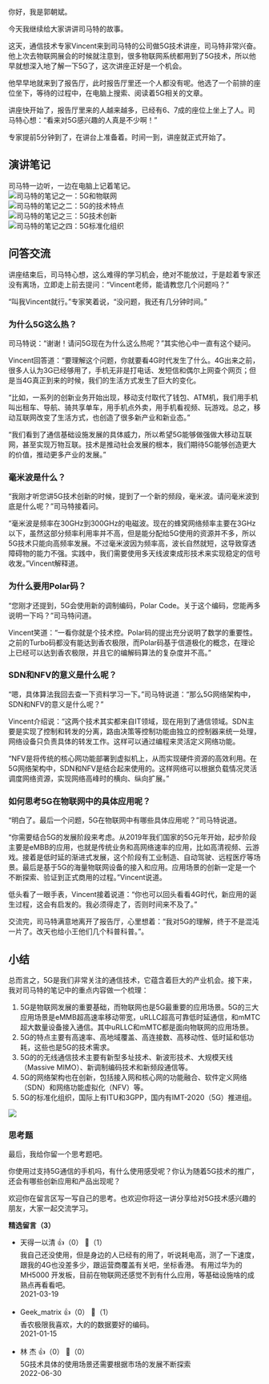你好，我是郭朝斌。

今天我继续给大家讲讲司马特的故事。

这天，通信技术专家Vincent来到司马特的公司做5G技术讲座，司马特非常兴奋。他上次去物联网展会的时候就注意到，很多物联网系统都用到了5G技术，所以他早就想深入地了解一下5G了，这次讲座正好是一个机会。

他早早地就来到了报告厅，此时报告厅里还一个人都没有呢。他选了一个前排的座位坐下，等待的过程中，在电脑上搜索、阅读着5G相关的文章。

讲座快开始了，报告厅里来的人越来越多，已经有6、7成的座位上坐上了人。司马特心想：“看来对5G感兴趣的人真是不少啊！”

专家提前5分钟到了，在讲台上准备着。时间一到，讲座就正式开始了。

## 演讲笔记

司马特一边听，一边在电脑上记着笔记。  
![](https://static001.geekbang.org/resource/image/2b/e2/2b6880c13e1a5fd6777a29d431d34ce2.jpg?wh=2700%2A2068 "司马特的笔记之一：5G和物联网")  
![](https://static001.geekbang.org/resource/image/cb/f8/cb0b29ac2b2d1208289dec0f794265f8.jpg?wh=2700%2A8009 "司马特的笔记之二：5G的技术特点")  
![](https://static001.geekbang.org/resource/image/50/a5/500f56e3041e221dde17281ef36ccca5.jpg?wh=2700%2A4838 "司马特的笔记之三：5G技术创新")  
![](https://static001.geekbang.org/resource/image/5d/e5/5df8707b5dbedd100c0655f22dff48e5.jpg?wh=2700%2A2077 "司马特的笔记之四：5G标准化组织")

## 问答交流

讲座结束后，司马特心想，这么难得的学习机会，绝对不能放过，于是趁着专家还没有离场，立即走上前去提问：“Vincent老师，能请教您几个问题吗？”

“叫我Vincent就行。”专家笑着说，“没问题，我还有几分钟时间。”

### 为什么5G这么热？

司马特说：“谢谢！请问5G现在为什么这么热呢？”其实他心中一直有这个疑问。

Vincent回答道：“要理解这个问题，你就要看4G时代发生了什么。4G出来之前，很多人认为3G已经够用了，手机无非是打电话、发短信和偶尔上网查个网页；但是当4G真正到来的时候，我们的生活方式发生了巨大的变化。

“比如，一系列的创新业务开始出现，移动支付取代了钱包、ATM机，我们用手机叫出租车、导航、骑共享单车，用手机点外卖，用手机看视频、玩游戏。总之，移动互联网改变了生活方式，也创造了很多新产业和新业态。”

“我们看到了通信基础设施发展的具体威力，所以希望5G能够做强做大移动互联网，甚至实现万物互联。技术是推动社会发展的根本，我们期待5G能够创造更大的价值，推动更多产业的发展。”

### 毫米波是什么？

“我刚才听您讲5G技术创新的时候，提到了一个新的频段，毫米波。请问毫米波到底是什么呢？”司马特接着问。

“毫米波是频率在30GHz到300GHz的电磁波。现在的蜂窝网络频率主要在3GHz以下，虽然这部分频率利用率并不高，但是能分配给5G使用的资源并不多，所以5G技术只能向高频率发展。不过毫米波因为频率高，波长自然就短，这导致穿透障碍物的能力不强。实践中，我们需要使用多天线波束成形技术来实现稳定的信号收发。”Vincent解释道。

### 为什么要用Polar码？

“您刚才还提到，5G会使用新的调制编码，Polar Code。关于这个编码，您能再多说明一下吗？”司马特问道。

Vincent笑道：“一看你就是个技术控。Polar码的提出充分说明了数学的重要性。之前的Turbo码都没有能达到香农极限，而Polar码基于信道极化的概念，在理论上已经可以达到香农极限，并且它的编解码算法的复杂度并不高。”

### SDN和NFV的意义是什么呢？

“嗯，具体算法我回去查一下资料学习一下。”司马特说道：“那么5G网络架构中，SDN和NFV的意义是什么呢？”

Vincent介绍说：“这两个技术其实都来自IT领域，现在用到了通信领域。SDN主要是实现了控制和转发的分离，路由决策等控制功能由独立的控制器来统一处理，网络设备只负责具体的转发工作。这样可以通过编程来灵活定义网络功能。

“NFV是将传统的核心网功能部署到虚拟机上，从而实现硬件资源的高效利用。在5G网络架构中，SDN和NFV是结合起来使用的。这样网络可以根据负载情况灵活调度网络资源，实现网络高峰时的横向、纵向扩展。”

### 如何思考5G在物联网中的具体应用呢？

“明白了。最后一个问题，5G在物联网中有哪些具体应用呢？”司马特说道。

“你需要结合5G的发展阶段来考虑。从2019年我们国家的5G元年开始，起步阶段主要是eMBB的应用，也就是传统业务和高网络速率的应用，比如高清视频、云游戏。接着是低时延的渐进式发展，这个阶段有工业制造、自动驾驶、远程医疗等场景。最后是基于5G的海量物联网设备的接入和应用。应用场景的创新一定是一个不断探索、验证到正式商用的过程。”Vincent说道。

低头看了一眼手表，Vincent接着说道：“你也可以回头看看4G时代，新应用的诞生过程，这会有启发的。我必须得走了，否则时间来不及了。”

交流完，司马特满意地离开了报告厅，心里想着：“我对5G的理解，终于不是混沌一片了。改天也给小王他们几个科普科普。”。

## 小结

总而言之，5G是我们非常关注的通信技术，它蕴含着巨大的产业机会。接下来，我对司马特的笔记中的重点内容做一个梳理：

1. 5G是物联网发展的重要基础，而物联网也是5G最重要的应用场景。5G的三大应用场景是eMMB超高速率移动带宽，uRLLC超高可靠低时延通信，和mMTC超大数量设备接入通信。其中uRLLC和mMTC都是面向物联网的应用场景。
2. 5G的特点主要有高速率、高地域覆盖、高连接数、高移动性、低时延和低功耗，这些也是5G的技术需求。
3. 5G的的无线通信技术主要有新型多址技术、新波形技术、大规模天线（Massive MIMO）、新调制编码技术和新频段通信等。
4. 5G的网络架构也在创新，包括接入网和核心网的功能融合、软件定义网络（SDN）和网络功能虚拟化（NFV）等。
5. 5G的标准化组织，国际上有ITU和3GPP，国内有IMT-2020（5G）推进组。

![](https://static001.geekbang.org/resource/image/3d/37/3d5b25337c4b02a08947e14068f48137.jpg?wh=2700%2A3166)

### 思考题

最后，我给你留一个思考题吧。

你使用过支持5G通信的手机吗，有什么使用感受呢？你认为随着5G技术的推广，还会有哪些创新应用和产品出现呢？

欢迎你在留言区写一写自己的思考。也欢迎你将这一讲分享给对5G技术感兴趣的朋友，大家一起交流学习。
<div><strong>精选留言（3）</strong></div><ul>
<li><span>天得一以清</span> 👍（0） 💬（1）<div>我自己还没使用，但是身边的人已经有的用了，听说耗电高，测了一下速度，跟我的4G也没差多少，跟运营商覆盖有关吧，坐标香港。
有用过华为的MH5000 开发板，目前在物联网还感觉不到有什么应用，等基础设施啥的成熟点再看看吧。</div>2021-03-19</li><br/><li><span>Geek_matrix</span> 👍（0） 💬（1）<div>香农极限我喜欢，大的的数据要好的编码。</div>2021-01-15</li><br/><li><span>林 杰</span> 👍（0） 💬（0）<div>5G技术具体的使用场景还需要根据市场的发展不断探索</div>2022-06-30</li><br/>
</ul>